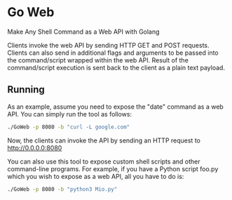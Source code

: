 # Go Web
Make Any Shell Command as a Web API with Golang

Clients invoke the web API by sending HTTP GET and POST requests. Clients can also send in additional flags and arguments to be passed into the command/script wrapped within the web API. Result of the command/script execution is sent back to the client as a plain text payload.

## Running 

As an example, assume you need to expose the "date" command as a web API. You can simply run the tool as follows:

```bash
./GoWeb -p 8080 -b "curl -L google.com"
```
Now, the clients can invoke the API by sending an HTTP request to http://0.0.0.0:8080


You can also use this tool to expose custom shell scripts and other command-line programs. For example, if you have a Python script foo.py which you wish to expose as a web API, all you have to do is:
```bash
./GoWeb -p 8080 -b "python3 Mio.py"
```

